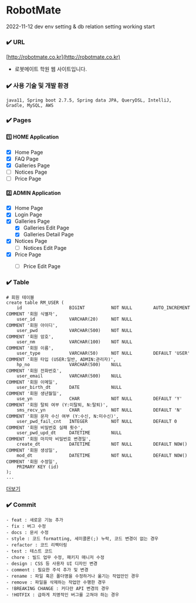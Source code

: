 # RobotMate

2022-11-12 dev env setting & db relation setting working start 

### ✔️ URL
[http://robotmate.co.kr](http://robotmate.co.kr)

- 로봇메이트 학원 웹 사이트입니다.

### ✔️ 사용 기술 및 개발 환경
```
java11, Spring boot 2.7.5, Spring data JPA, QueryDSL, IntelliJ, Gradle, MySQL, AWS
```

### ✔️ Pages

#### 1️⃣ HOME Application 
- [x] Home Page
- [x] FAQ Page
- [x] Galleries Page
- [ ] Notices Page
- [ ] Price Page

#### 2️⃣ ADMIN Application
- [x] Home Page
- [x] Login Page
- [x] Galleries Page
   - [x] Galleries Edit Page
   - [x] Galleries Detail Page
- [x] Notices Page
   - [ ] Notices Edit Page
- [x] Price Page
   - [ ] Price Edit Page


### ✔️ Table
```
# 회원 테이블
create table RM_USER (
    id                  BIGINT          NOT NULL        AUTO_INCREMENT      COMMENT '회원 식별자',
    user_id             VARCHAR(20)     NOT NULL                            COMMENT '회원 아이디',
    user_pwd            VARCHAR(500)    NOT NULL                            COMMENT '회원 암호',
    user_nm             VARCHAR(100)    NOT NULL                            COMMENT '회원 이름',
    user_type           VARCHAR(50)     NOT NULL        DEFAULT 'USER'      COMMENT '회원 타입 (USER:일반, ADMIN:관리자)',
    hp_no               VARCHAR(500)    NULL                                COMMENT '회원 전화번호',
    user_email          VARCHAR(500)    NULL                                COMMENT '회원 이메일',
    user_birth_dt       DATE            NULL                                COMMENT '회원 생년월일',
    use_yn              CHAR            NOT NULL        DEFAULT 'Y'         COMMENT '회원 탈퇴 여부 (Y:미탈퇴, N:탈퇴)',
    sms_recv_yn         CHAR            NOT NULL        DEFAULT 'N'         COMMENT '회원 문자 수신 여부 (Y:수신, N:미수신)',
    user_pwd_fail_cnt   INTEGER         NOT NULL        DEFAULT 0           COMMENT '회원 비밀번호 실패 횟수',
    user_pwd_upd_dt     DATETIME        NULL                                COMMENT '회원 마지막 비밀번호 변경일',
    create_dt           DATETIME        NOT NULL        DEFAULT NOW()       COMMENT '회원 생성일',
    mod_dt              DATETIME        NOT NULL        DEFAULT NOW()       COMMENT '회원 수정일',
    PRIMARY KEY (id)
);
...
```
[더보기](https://github.com/Angela-24g/RobotMate/blob/main/sql/table.sql)

### ✔️ Commit
```
- feat : 새로운 기능 추가
- fix : 버그 수정
- docs : 문서 수정
- style : 코드 formatting, 세미콜론(;) 누락, 코드 변경이 없는 경우
- refactor : 코드 리팩터링
- test : 테스트 코드 
- chore : 빌드 업무 수정, 패키지 매니저 수정
- design : CSS 등 사용자 UI 디자인 변경
- comment : 필요한 주석 추가 및 변경
- rename : 파일 혹은 폴더명을 수정하거나 옮기는 작업만인 경우
- remove : 파일을 삭제하는 작업만 수행한 경우
- !BREAKING CHANGE : 커다란 API 변경의 경우
- !HOTFIX : 급하게 치명적인 버그를 고쳐야 하는 경우
```
  
